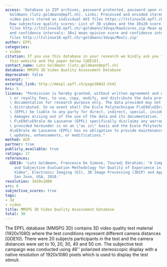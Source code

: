 ```yaml
---
access: 'Database in ZIP archives, password protected, password upon request Lutz
  Goldmann (lutz.goldmann@epfl.ch). Links: Processed and encoded stereo videos: LR
  video pairs stored as individual AVI files https://ltslinux18.epfl.ch/~goldmann/3dvqa/EncodedVideos.zip
  Raw subjective quality scores: List of 30 videos and the 30x20 score matrix as CSV
  files http://ltslinux18.epfl.ch/~goldmann/3dvqa/RawScores.zip Mean opinion scores
  and confidence intervals: 30x1 mean opinion score and confidence intervals as CSV
  files http://ltslinux18.epfl.ch/~goldmann/3dvqa/MosCi.zip'
author: EPFL
categories:
- video
citation: If you use this database in your research we kindly ask you to reference
  this website and the paper below [GDE10].
contact_name: Lutz Goldmann (lutz.goldmann@epfl.ch)
database: MMSPG 3D Video Quality Assessment Database
deprecated: false
excerpt: ''
external_link: http://mmspl.epfl.ch/page38842.html
hrc: 5
license: "Permission is hereby granted, without written agreement and without license\
  \ or royalty fees, to use, copy, modify, and distribute the data provided and its\
  \ documentation for research purpose only. The data provided may not be commercially\
  \ distributed. In no event shall the Ecole Polytechnique F\xE9d\xE9rale de Lausanne\
  \ (EPFL) be liable to any party for direct, indirect, special, incidental, or consequential\
  \ damages arising out of the use of the data and its documentation. The Ecole Polytechnique\
  \ F\xE9d\xE9rale de Lausanne (EPFL) specifically disclaims any warranties. The data\
  \ provided hereunder is on an \"as is\" basis and the Ecole Polytechnique F\xE9\
  d\xE9rale de Lausanne (EPFL) has no obligation to provide maintenance, support,\
  \ updates, enhancements, or modifications."
method: ACR
partner: true
publicly_available: true
ratings: 17
references:
  GDE10: 'Lutz Goldmann, Francesca De Simone, Touradj Ebrahimi: "A Comprehensive Database
    and Subjective Evaluation Methodology for Quality of Experience in Stereoscopic
    Video", Electronic Imaging (EI), 3D Image Processing (3DIP) and Applications,
    San Jose, USA, 2010.'
resolution: 1920x1080
src: 6
subjective_scores: true
tags:
- 3d
- video
title: MMSPG 3D Video Quality Assessment Database
total: 30
---
```


The EPFL database (MMSPG 3D) contains 3D video quality test material (1920x1080) where the test conditions represent different camera distances [GDE10]. There were 20 subjects participants in the test and the camera distances were set to 10, 20, 30, 40 and 50 cm. The subjective test campaign was conducted using 46'' polarized stereoscopic display with a native resolution of 1920x1080 pixels which is used to display the test stimuli.